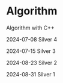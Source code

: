 # Algorithm
Algorithm with C++

2024-07-08 Silver 4

2024-07-15 Silver 3

2024-08-23 Silver 2

2024-08-31 Silver 1